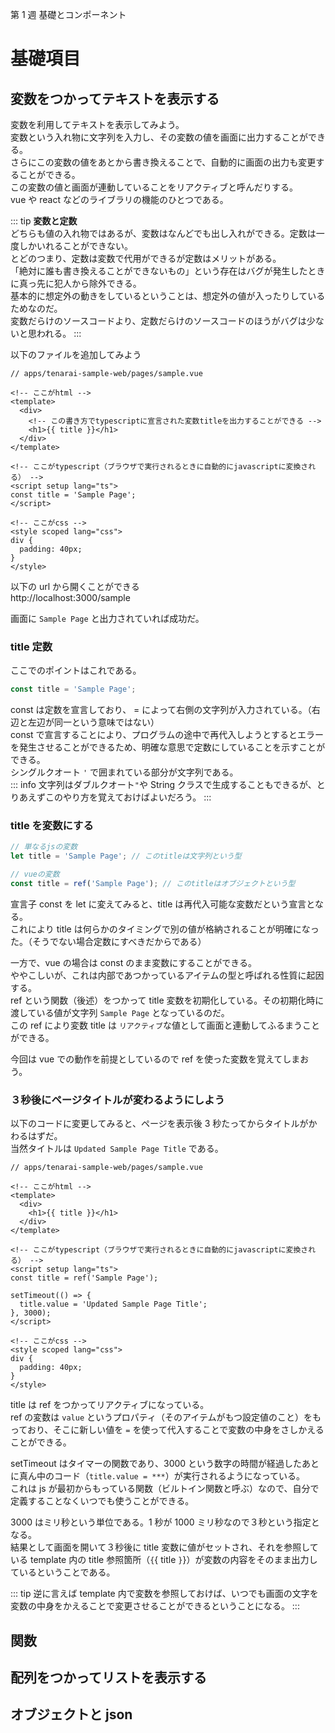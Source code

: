 第 1 週 基礎とコンポーネント

# 基礎項目

## 変数をつかってテキストを表示する

変数を利用してテキストを表示してみよう。  
変数という入れ物に文字列を入力し、その変数の値を画面に出力することができる。  
さらにこの変数の値をあとから書き換えることで、自動的に画面の出力も変更することができる。  
この変数の値と画面が連動していることをリアクティブと呼んだりする。  
vue や react などのライブラリの機能のひとつである。

::: tip
**変数と定数**  
どちらも値の入れ物ではあるが、変数はなんどでも出し入れができる。定数は一度しかいれることができない。  
とどのつまり、定数は変数で代用ができるが定数はメリットがある。  
「絶対に誰も書き換えることができないもの」という存在はバグが発生したときに真っ先に犯人から除外できる。  
基本的に想定外の動きをしているということは、想定外の値が入ったりしているためなのだ。  
変数だらけのソースコードより、定数だらけのソースコードのほうがバグは少ないと思われる。
:::

以下のファイルを追加してみよう

```vue
// apps/tenarai-sample-web/pages/sample.vue

<!-- ここがhtml -->
<template>
  <div>
    <!-- この書き方でtypescriptに宣言された変数titleを出力することができる -->
    <h1>{{ title }}</h1>
  </div>
</template>

<!-- ここがtypescript（ブラウザで実行されるときに自動的にjavascriptに変換される） -->
<script setup lang="ts">
const title = 'Sample Page';
</script>

<!-- ここがcss -->
<style scoped lang="css">
div {
  padding: 40px;
}
</style>
```

以下の url から開くことができる  
http://localhost:3000/sample

画面に `Sample Page` と出力されていれば成功だ。

### title 定数

ここでのポイントはこれである。

```js
const title = 'Sample Page';
```

const は定数を宣言しており、 = によって右側の文字列が入力されている。（右辺と左辺が同一という意味ではない）  
const で宣言することにより、プログラムの途中で再代入しようとするとエラーを発生させることができるため、明確な意思で定数にしていることを示すことができる。  
シングルクオート `'` で囲まれている部分が文字列である。  
::: info
文字列はダブルクオート`"`や String クラスで生成することもできるが、とりあえずこのやり方を覚えておけばよいだろう。
:::

### title を変数にする

```js
// 単なるjsの変数
let title = 'Sample Page'; // このtitleは文字列という型

// vueの変数
const title = ref('Sample Page'); // このtitleはオブジェクトという型
```

宣言子 const を let に変えてみると、title は再代入可能な変数だという宣言となる。  
これにより title は何らかのタイミングで別の値が格納されることが明確になった。（そうでない場合定数にすべきだからである）

一方で、vue の場合は const のまま変数にすることができる。  
ややこしいが、これは内部であつかっているアイテムの型と呼ばれる性質に起因する。  
ref という関数（後述）をつかって title 変数を初期化している。その初期化時に渡している値が文字列 `Sample Page` となっているのだ。  
この ref により変数 title は `リアクティブ`な値として画面と連動してふるまうことができる。

今回は vue での動作を前提としているので ref を使った変数を覚えてしまおう。

### ３秒後にページタイトルが変わるようにしよう

以下のコードに変更してみると、ページを表示後 3 秒たってからタイトルがかわるはずだ。  
当然タイトルは `Updated Sample Page Title` である。

```vue{12-16}
// apps/tenarai-sample-web/pages/sample.vue

<!-- ここがhtml -->
<template>
  <div>
    <h1>{{ title }}</h1>
  </div>
</template>

<!-- ここがtypescript（ブラウザで実行されるときに自動的にjavascriptに変換される） -->
<script setup lang="ts">
const title = ref('Sample Page');

setTimeout(() => {
  title.value = 'Updated Sample Page Title';
}, 3000);
</script>

<!-- ここがcss -->
<style scoped lang="css">
div {
  padding: 40px;
}
</style>
```

title は ref をつかってリアクティブになっている。  
ref の変数は `value` というプロパティ（そのアイテムがもつ設定値のこと）をもっており、そこに新しい値を `=` を使って代入することで変数の中身をさしかえることができる。

setTimeout はタイマーの関数であり、3000 という数字の時間が経過したあとに真ん中のコード（`title.value = ***`）が実行されるようになっている。  
これは js が最初からもっている関数（ビルトイン関数と呼ぶ）なので、自分で定義することなくいつでも使うことができる。

3000 はミリ秒という単位である。1 秒が 1000 ミリ秒なので３秒という指定となる。  
結果として画面を開いて３秒後に title 変数に値がセットされ、それを参照している template 内の title 参照箇所（`{`{ title `}`}）が変数の内容をそのまま出力しているということである。

::: tip
逆に言えば template 内で変数を参照しておけば、いつでも画面の文字を変数の中身をかえることで変更させることができるということになる。
:::

## 関数

## 配列をつかってリストを表示する

## オブジェクトと json
